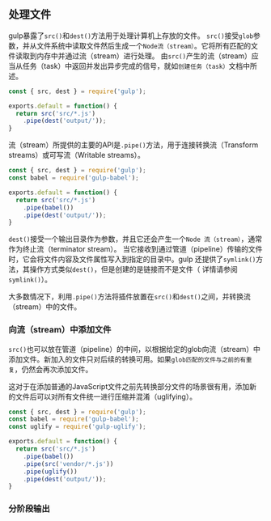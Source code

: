 ## 处理文件
gulp暴露了`src()`和`dest()`方法用于处理计算机上存放的文件。
`src()`接受`glob`参数，并从文件系统中读取文件然后生成一个`Node流（stream）`。它将所有匹配的文件读取到内存中并通过流（stream）进行处理。
由`src()`产生的流（stream）应当从任务（task）中返回并发出异步完成的信号，就如`创建任务（task）`文档中所述。
```js
const { src, dest } = require('gulp');

exports.default = function() {
  return src('src/*.js')
    .pipe(dest('output/'));
}
```
流（stream）所提供的主要的API是`.pipe()`方法，用于连接转换流（Transform streams）或可写流（Writable streams）。
```js
const { src, dest } = require('gulp');
const babel = require('gulp-babel');

exports.default = function() {
  return src('src/*.js')
    .pipe(babel())
    .pipe(dest('output/'));
}
```
`dest()`接受一个输出目录作为参数，并且它还会产生一个`Node 流（stream）`，通常作为终止流（terminator stream）。
当它接收到通过管道（pipeline）传输的文件时，它会将文件内容及文件属性写入到指定的目录中。gulp 还提供了`symlink()`方法，其操作方式类似`dest()`，但是创建的是链接而不是文件（ 详情请参阅`symlink()`）。

大多数情况下，利用`.pipe()`方法将插件放置在`src()`和`dest()`之间，并转换流（stream）中的文件。

### 向流（stream）中添加文件
`src()`也可以放在管道（pipeline）的中间，以根据给定的glob向流（stream）中添加文件。新加入的文件只对后续的转换可用。如果`glob匹配的文件与之前的有重复`，仍然会再次添加文件。

这对于在添加普通的JavaScript文件之前先转换部分文件的场景很有用，添加新的文件后可以对所有文件统一进行压缩并混淆（uglifying）。

```js
const { src, dest } = require('gulp');
const babel = require('gulp-babel');
const uglify = require('gulp-uglify');

exports.default = function() {
  return src('src/*.js')
    .pipe(babel())
    .pipe(src('vendor/*.js'))
    .pipe(uglify())
    .pipe(dest('output/'));
}
```

### 分阶段输出
